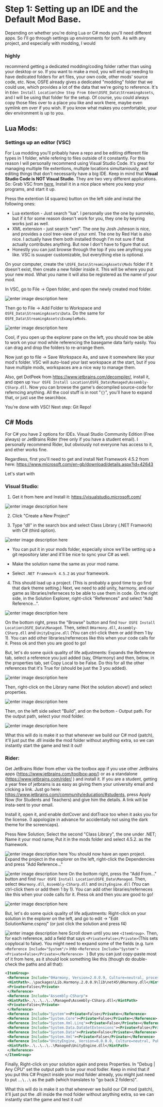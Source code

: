 # Step 1: Setting up an IDE and the Default Mod Base.

Depending on whether you're doing Lua or C# mods you'll need different apps. So I'll go through settings up environments for both. As with any project, and especially with modding, I would

### highly

recommend getting a dedicated modding/coding folder rather than using your desktop or so. If you want to make a mod, you will end up needing to have dedicated folders for art files, your own code, other mods' source code, etc. Now, OSFE already gives a dedicated "modding" folder that we could use, which provides a lot of the data that we're going to reference.
It's in `Eden Install Location\One Step From Eden\OSFE_Data\StreamingAssets`, and I will be using that folder for the setup. 
Of course, you could always copy those files over to a place you like and work there, maybe even symlink em over if you wish. If you know what makes you comfortable, your dev environment is up to you.

## Lua Mods:   

### Settings up an editor (VSC)
For Lua modding you'll pribably have a repo and be editing different file types in 1 folder, while refering to files outside of it constantly. For this reason I will personally recommend using Visual Studio Code. It's great for managing multiple file extentions, multiple locations simultaniously, and editing things that don't necessarily have a big IDE.
Keep in mind that **Visual Studio Code is NOT Visual Studio**. They are two very different applications. So:
Grab VSC from [here](https://code.visualstudio.com/), Install it in a nice place where you keep your programs, and start it up.

Press the extention (4 squares) button on the left side and instal the following ones:
* Lua extention - Just search "lua". I personally use the one by sumneko, but if it for some reason doesn't work for you, they one by keyring works just as well. 
* XML extension - just search "xml". The one by Josh Johnson is nice, and provides a cool tree-view of your xml. The one by Red Hat is also nice. I actually have them both installed though I'm not sure if that actually contributes anything. But now I don't have to figure that out.
* Honestly you can just browse through the top if you see anything you like. VSC is suuuper customizable, but everything else is optional.

On your computer, create the `\OSFE_Data\StreamingAssets\Mods`  folder if it doesn't exist, then create a new folder inside it. This will be where you put your new mod. What you name it will also be registered as the name of your mod.

In VSC, go to File -> Open folder, and open the newly created mod folder.

![enter image description here](https://i.imgur.com/pQ4J2bs.png)

Then go to File -> Add Folder to Workspace and `OSFE_Data\StreamingAssets\Data`. Do the same for `OSFE_Data\StreamingAssets\ExampleMods`.

![enter image description here](https://i.imgur.com/kf5MhTT.png)

Cool, if you open up the explorer pane on the left, you should now be able to work on your mod while referencing the basegame data fairly easily. You can drag and drop the folders to re-arrange them. 

Now just go to file -> Save Workspace As, and save it somewhere like your mod's folder. VSC will auto-load your last workspace at the start, but if you have multiple mods, workspaces are a nice way to manage them.

Also, get DotPeek from https://www.jetbrains.com/decompiler/, install it, and open up
`Your OSFE Install Location\OSFE_Data\Managed\Assembly-CSharp.dll`. Now you can browse the game's decompiled source-code for referncing anything. All the cool stuff is in root "`{}`", you'll have to expand that, or just use the searchbox.

You're done with VSC! Next step: Git Repo!
 
## C# Mods
For C# you have 2 options for IDEs.
Visual Studio Community Edition (Free always) or JetBrains Rider (free only if you have a student email). I personally recommend Rider, but obviously not everyone has access to it, and ether works fine.

Regardless, first you'll need to get and install Net Framework 4.5.2 from here:
https://www.microsoft.com/en-gb/download/details.aspx?id=42643

Let's start with
### Visual Studio:
1. Get it from here and Install it: 
https://visualstudio.microsoft.com/

![enter image description here](https://i.imgur.com/XYyirar.png)

2. Click "Create a New Project"

3. Type "dll" in the search box and select Class Library (.NET Framwork) with C# (third option).

![enter image description here](https://i.imgur.com/ueH3phR.png)
* You can put it in your mods folder, especially since we'll be setting up a git repository later and it'll be nice to sync your C# as well.

* Make the solution name the same as your mod name.

* Select `.NET Framework 4.5.2` as your framework.

4. This should load up a project. (This is probably a good time to go find that dark theme setting.) Next, we need to add unity, harmony, and our game as libraries/referneces to be able to use them in code. On the right side, in the Solution Explorer, right-click "References" and select "Add Reference...".

 ![enter image description here](https://i.imgur.com/YZEqPwN.png)
 
 On the bottom right, press the "Browse" button and find `Your OSFE Install Location\OSFE_Data\Managed`. Then, select `0Harmony.dll`, `Assembly-CSharp.dll` and `UnityEngine.dll`  (You can ctrl-click them or add them 1 by 1). You can add other libraries/referneces like this when your code calls for it. Press ok and then you are good to go! 

But, let's do some quick quality of life adjustments:
Expands the Reference tab, select a reference you just added (say, 0Harmony) and then, below, in the properties tab, set Copy Local to be False. Do this for all the other references that it's True for (should be just the 3 you added).

![enter image description here](https://i.imgur.com/cXxvb2V.png)

Then, right-click on the Library name (Not the solution above!) and select properties.
 
 
![enter image description here](https://i.imgur.com/1UkBw8C.png)

Then, on the left side select "Build", and on the bottom - Output path. For the output path, select your mod folder.


![enter image description here](https://i.imgur.com/54VyEHA.png)

What this will do is make it so that whenever we build our C# mod (patch), it'll just put the .dll inside the mod folder without anything extra, so we can instantly start the game and test it out!


### Rider:

Get JetBrains Rider from ether via the toolbox app if you use other JetBrains apps (https://www.jetbrains.com/toolbox-app/) or as a standalone (https://www.jetbrains.com/rider/ ) and install it. If you are a student, getting a year free of jetbrains is as easy as giving them your university email and clicking a link. Just go here: https://www.jetbrains.com/community/education/#students, press Apply Now (for Students and Teachers) and give him the details. A link will be insta-sent to your email.

Install it, open it, and enable dotCover and dotTrace too when it asks you for the license. (I appologize in advance for accidentally not using the dark theme for the screencaps).

Press New Solution; Select the second "Class Library", the one under .NET; Name it your mod name; Put it in the mods folder and select 4.5.2. as the framework.

![enter image description here](https://i.imgur.com/cx45Ejq.png)
You should now have an open project. Expand the project in the explorer on the left, right-click the Dependencies and press "Add Reference..."

![enter image description here](https://i.imgur.com/Hl5NFKi.png)
On the bottom right, press the "Add From..." button and find `Your OSFE Install Location\OSFE_Data\Managed`. Then, select `0Harmony.dll`, `Assembly-CSharp.dll` and `UnityEngine.dll`  (You can ctrl-click them or add them 1 by 1). You can add other libraries/referneces like this when your code calls for it. Press ok and then you are good to go!
 
![enter image description here](https://i.imgur.com/tTIc9ua.png)

But, let's do some quick quality of life adjustments:
Right-click on your solution in the explorer on the left, and go to edit -> "Edit SolutionName.csproj" (or just click the solution and press f4)

![enter image description here](https://i.imgur.com/LjX42hE.png)
Scroll down until you see `<ItemGroup>`. 
Then, for each reference, add a field that says `<Private>False</Private>`(This sets copylocal to false).
You might need to expand some of the fields (e.g. turn  `<Reference Include="System"/>` into `<Reference Include="System"><Private>False</Private></Reference> ` )
But you can just copy-paste most of it from here, as it should look something like this (though do double-check the paths and all that):

```xml
<ItemGroup>  
 <Reference Include="0Harmony, Version=2.0.0.9, Culture=neutral, processorArchitecture=MSIL">  
 <HintPath>..\packages\Lib.Harmony.2.0.0.9\lib\net45\0Harmony.dll</HintPath>  
 <Private>False</Private>  
 </Reference>  
 <Reference Include="Assembly-CSharp">  
 <HintPath>..\..\..\..\Managed\Assembly-CSharp.dll</HintPath>  
 <Private>False</Private>  
 </Reference>  
 <Reference Include="System"><Private>False</Private></Reference>  
 <Reference Include="System.Core"><Private>False</Private></Reference>  
 <Reference Include="System.Xml.Linq"><Private>False</Private></Reference>  
 <Reference Include="System.Data.DataSetExtensions"><Private>False</Private></Reference>  
 <Reference Include="System.Data"><Private>False</Private></Reference>  
 <Reference Include="System.Xml"><Private>False</Private></Reference>  
 <Reference Include="UnityEngine, Version=0.0.0.0, Culture=neutral, PublicKeyToken=null">  
 <HintPath>..\..\..\..\Managed\UnityEngine.dll</HintPath>  
 </Reference>   
</ItemGroup>
```

Finally, Right-click on your solution again and press Properties. In "Debug | Any CPU" set the output path to be your mod fodler. Keep in mind that if you put this C# Project inside your mod folder already, you might just need to put  `..\..\` as the path (which translates to "go back 2 folders)".

What this will do is make it so that whenever we build our C# mod (patch), it'll just put the .dll inside the mod folder without anything extra, so we can instantly start the game and test it out!
